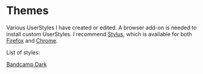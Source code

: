 # Themes
Various UserStyles I have created or edited. A browser add-on is needed to install custom UserStyles. I recommend [Stylus](https://github.com/openstyles/stylus), which is available for both [Firefox](https://addons.mozilla.org/en-US/firefox/addon/styl-us/) and [Chrome](https://chrome.google.com/webstore/detail/stylus/clngdbkpkpeebahjckkjfobafhncgmne?hl).


List of styles:

[Bandcamp Dark](https://github.com/jasuthemes/userstyles/tree/master/Bandcamp%20Dark)
